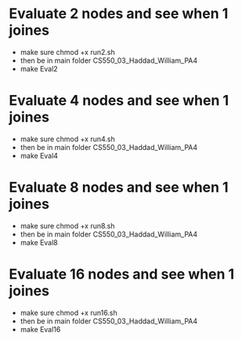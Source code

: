 # Evaluate 2 nodes and see when 1 joines
- make sure chmod +x run2.sh
- then be in main folder CS550_03_Haddad_William_PA4
- make Eval2

# Evaluate 4 nodes and see when 1 joines
- make sure chmod +x run4.sh
- then be in main folder CS550_03_Haddad_William_PA4
- make Eval4

# Evaluate 8 nodes and see when 1 joines
- make sure chmod +x run8.sh
- then be in main folder CS550_03_Haddad_William_PA4
- make Eval8

# Evaluate 16 nodes and see when 1 joines
- make sure chmod +x run16.sh
- then be in main folder CS550_03_Haddad_William_PA4
- make Eval16